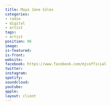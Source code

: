 ```yaml
---
title: Maya Jane Coles
categories:
- radio
- digital
- artist
tags:
- artist
position: 96
image: 
is-featured: 
is-front: 
website: 
facebook: https://www.facebook.com/mjcofficial
twitter: 
instagram: 
spotify: 
soundcloud: 
youtube: 
apple: 
layout: client
---
```


